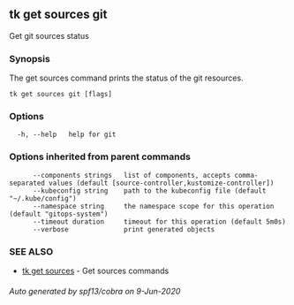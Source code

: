 ## tk get sources git

Get git sources status

### Synopsis


The get sources command prints the status of the git resources.

```
tk get sources git [flags]
```

### Options

```
  -h, --help   help for git
```

### Options inherited from parent commands

```
      --components strings   list of components, accepts comma-separated values (default [source-controller,kustomize-controller])
      --kubeconfig string    path to the kubeconfig file (default "~/.kube/config")
      --namespace string     the namespace scope for this operation (default "gitops-system")
      --timeout duration     timeout for this operation (default 5m0s)
      --verbose              print generated objects
```

### SEE ALSO

* [tk get sources](tk_get_sources.md)	 - Get sources commands

###### Auto generated by spf13/cobra on 9-Jun-2020

